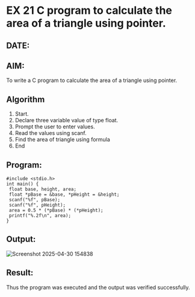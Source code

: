 
# EX 21 C program to calculate the area of a triangle using pointer.
## DATE: 
## AIM:
To write a C program to calculate the area of a triangle using pointer.

## Algorithm
1. Start.
2. Declare three variable value of type float.
3. Prompt the user to enter values.
4. Read the values using scanf.
5. Find the area of triangle using formula
6. End  

## Program:
```
#include <stdio.h>
int main() {
 float base, height, area;
 float *pBase = &base, *pHeight = &height;
 scanf("%f", pBase);
 scanf("%f", pHeight);
 area = 0.5 * (*pBase) * (*pHeight);
 printf("%.2f\n", area);
}

```

## Output:

![Screenshot 2025-04-30 154838](https://github.com/user-attachments/assets/61464af2-29b1-49a6-be06-80db54e3ef59)


## Result:
Thus the program was executed and the output was verified successfully.
